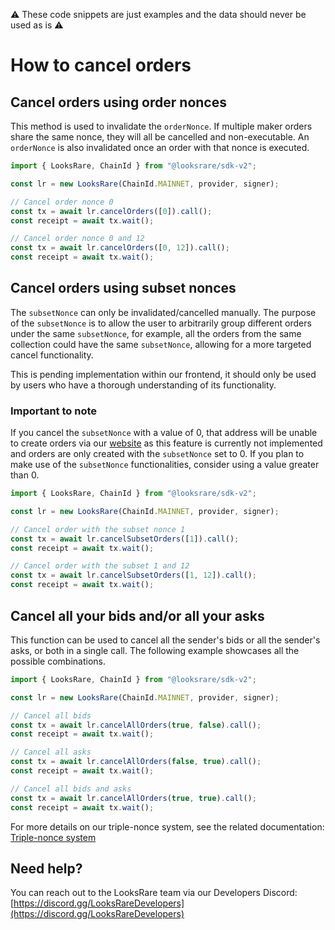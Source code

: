 :warning: These code snippets are just examples and the data should never be used as is :warning:

# How to cancel orders

## Cancel orders using order nonces

This method is used to invalidate the `orderNonce`. If multiple maker orders share the same nonce, they will all be cancelled and non-executable. An `orderNonce` is also invalidated once an order with that nonce is executed.

```ts
import { LooksRare, ChainId } from "@looksrare/sdk-v2";

const lr = new LooksRare(ChainId.MAINNET, provider, signer);

// Cancel order nonce 0
const tx = await lr.cancelOrders([0]).call();
const receipt = await tx.wait();

// Cancel order nonce 0 and 12
const tx = await lr.cancelOrders([0, 12]).call();
const receipt = await tx.wait();
```

## Cancel orders using subset nonces

The `subsetNonce` can only be invalidated/cancelled manually. The purpose of the `subsetNonce` is to allow the user to arbitrarily group different orders under the same `subsetNonce`, for example, all the orders from the same collection could have the same `subsetNonce`, allowing for a more targeted cancel functionality.

This is pending implementation within our frontend, it should only be used by users who have a thorough understanding of its functionality.

### Important to note

If you cancel the `subsetNonce` with a value of 0, that address will be unable to create orders via our [website](https://looksrare.org) as this feature is currently not implemented and orders are only created with the `subsetNonce` set to 0. If you plan to make use of the `subsetNonce` functionalities, consider using a value greater than 0.

```ts
import { LooksRare, ChainId } from "@looksrare/sdk-v2";

const lr = new LooksRare(ChainId.MAINNET, provider, signer);

// Cancel order with the subset nonce 1
const tx = await lr.cancelSubsetOrders([1]).call();
const receipt = await tx.wait();

// Cancel order with the subset 1 and 12
const tx = await lr.cancelSubsetOrders([1, 12]).call();
const receipt = await tx.wait();
```

## Cancel all your bids and/or all your asks

This function can be used to cancel all the sender's bids or all the sender's asks, or both in a single call. The following example showcases all the possible combinations.

```ts
import { LooksRare, ChainId } from "@looksrare/sdk-v2";

const lr = new LooksRare(ChainId.MAINNET, provider, signer);

// Cancel all bids
const tx = await lr.cancelAllOrders(true, false).call();
const receipt = await tx.wait();

// Cancel all asks
const tx = await lr.cancelAllOrders(false, true).call();
const receipt = await tx.wait();

// Cancel all bids and asks
const tx = await lr.cancelAllOrders(true, true).call();
const receipt = await tx.wait();
```

For more details on our triple-nonce system, see the related documentation: [Triple-nonce system](https://docs.looksrare.org/developers/protocol/triple-nonce-system-v2)

## Need help?

You can reach out to the LooksRare team via our Developers Discord: [https://discord.gg/LooksRareDevelopers](https://discord.gg/LooksRareDevelopers)
